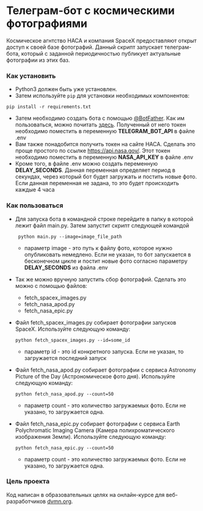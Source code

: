 # Телеграм-бот с космическими фотографиями

Космическое агнтство НАСА и компания SpaceX предоставляют открыт доступ к своей базе фотографий.
Данный скрипт запускает телеграм-бота, который с заданной периодичностью публикует актуальные фотографии из этих баз.

### Как установить

- Python3 должен быть уже установлен.
- Затем используйте `pip` для установки необходимых компонентов:

```
pip install -r requirements.txt
```

- Затем необходимо создать бота с помощью [@BotFather](https://t.me/BotFather). Как им пользоваться, можно
  почитать [здесь](https://chatlabs.ru/botfather-instrukcziya-komandy-nastrojki/). Полученный от него токен необходимо
  поместить в переменную **TELEGRAM_BOT_API** в файле .env
- Вам также понадобится получить токен на сайте НАСА. Сделать это проще простого по ссылке https://api.nasa.gov/. Этот
  токен необходимо поместить в переменную **NASA_API_KEY** в файле .env
- Кроме того, в файле .env можно создать переменную **DELAY_SECONDS**. Данная переменная определяет период в секундах,
  через который бот будет загружать и постить новые фото. Если данная переменная не задана, то это будет происходить
  каждые
  4 часа

### Как пользоваться

- Для запуска бота в командной строке перейдите в папку в которой лежит файл main.py. Затем запустит скрипт следующей
  командой

  ```
   python main.py --image=image_file_path
  ``` 

    - параметр image - это путь к файлу фото, которое нужно опубликовать немедлено. Если не указан, то бот запускается в
      бесконечном цикле и постит новые фото согласно параметру **DELAY_SECONDS** из файла .env

- Так же можно вручную запустить сбор фотографий. Сделать это можно с помощью файлов:
    - fetch_spacex_images.py
    - fetch_nasa_apod.py
    - fetch_nasa_epic.py

- Файл fetch_spacex_images.py собирает фотографии запусков SpaceX. Используйте следующую команду:

  ```
  python fetch_spacex_images.py --id=some_id
  ``` 

    - параметр id - это id конкретного запуска. Если не указан, то загружается последний запуск


- Файл fetch_nasa_apod.py собирает фотографии с сервиса Astronomy Picture of the Day (Астрономическое фото дня).
  Используйте следующую команду:
  ```
  python fetch_nasa_apod.py --count=50
  ```
    - параметр count - это количество загружаемых фото. Если не указано, то загружается одна.

- Файл fetch_nasa_epic.py собирает фотографии с сервиса Earth Polychromatic Imaging Camera (Камера полихроматического
  изображения Земли).
  Используйте следующую команду:
  ```
  python fetch_nasa_epic.py --count=50
  ```
    - параметр count - это количество загружаемых фото. Если не указано, то загружается одна.

### Цель проекта

Код написан в образовательных целях на онлайн-курсе для веб-разработчиков [dvmn.org](https://dvmn.org/).